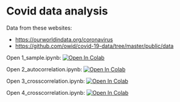 # Covid data analysis

Data from these websites:
- https://ourworldindata.org/coronavirus
- https://github.com/owid/covid-19-data/tree/master/public/data

Open 1_sample.ipynb: [![Open In Colab](https://colab.research.google.com/assets/colab-badge.svg)](https://colab.research.google.com/github/daiki-matsunaga/MathMeasurement/blob/main/lec03/covid/1_sample.ipynb)

Open 2_autocorrelation.ipynb: [![Open In Colab](https://colab.research.google.com/assets/colab-badge.svg)](https://colab.research.google.com/github/daiki-matsunaga/MathMeasurement/blob/main/lec03/covid/2_autocorrelation.ipynb)

Open 3_crosscorrelation.ipynb: [![Open In Colab](https://colab.research.google.com/assets/colab-badge.svg)](https://colab.research.google.com/github/daiki-matsunaga/MathMeasurement/blob/main/lec03/covid/3_crosscorrelation.ipynb)

Open 4_crosscorrelation.ipynb: [![Open In Colab](https://colab.research.google.com/assets/colab-badge.svg)](https://colab.research.google.com/github/daiki-matsunaga/MathMeasurement/blob/main/lec04/covid/4_crosscorrelation.ipynb)
